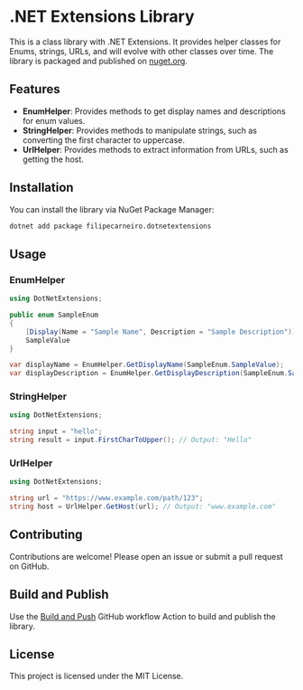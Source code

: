 # .NET Extensions Library

This is a class library with .NET Extensions. It provides helper classes for Enums, strings, URLs, and will evolve with other classes over time. The library is packaged and published on [nuget.org](https://www.nuget.org/).

## Features

- **EnumHelper**: Provides methods to get display names and descriptions for enum values.
- **StringHelper**: Provides methods to manipulate strings, such as converting the first character to uppercase.
- **UrlHelper**: Provides methods to extract information from URLs, such as getting the host.

## Installation

You can install the library via NuGet Package Manager:

```sh
dotnet add package filipecarneiro.dotnetextensions
```

## Usage

### EnumHelper

```csharp
using DotNetExtensions;

public enum SampleEnum
{
    [Display(Name = "Sample Name", Description = "Sample Description")]
    SampleValue
}

var displayName = EnumHelper.GetDisplayName(SampleEnum.SampleValue);
var displayDescription = EnumHelper.GetDisplayDescription(SampleEnum.SampleValue);
```
### StringHelper

```csharp
using DotNetExtensions;

string input = "hello";
string result = input.FirstCharToUpper(); // Output: "Hello"
```
### UrlHelper

```csharp
using DotNetExtensions;

string url = "https://www.example.com/path/123";
string host = UrlHelper.GetHost(url); // Output: "www.example.com"
```

## Contributing
Contributions are welcome! Please open an issue or submit a pull request on GitHub.

## Build and Publish

Use the [Build and Push](https://github.com/filipecarneiro/DotNetExtensions/actions/workflows/build.yml) GitHub workflow Action to build and publish the library.

## License
This project is licensed under the MIT License.
